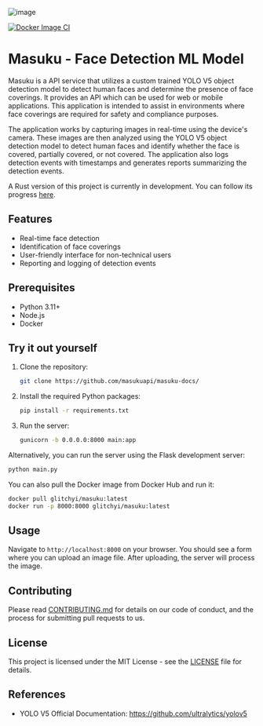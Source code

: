 ![image](https://github.com/masukuapi/masuku-docs/assets/55801439/d2db1808-2394-45ba-abe9-bbd3d1281788)

[![Docker Image CI](https://github.com/masukuapi/masuku-docs/actions/workflows/docker-build.yaml/badge.svg)](https://github.com/masukuapi/masuku-docs/actions/workflows/docker-build.yaml)

# Masuku - Face Detection ML Model

Masuku is a API service that utilizes a custom trained YOLO V5 object detection model to detect human faces and determine the presence of face coverings. It provides an API which can be used for web or mobile applications. This application is intended to assist in environments where face coverings are required for safety and compliance purposes.

The application works by capturing images in real-time using the device's camera. These images are then analyzed using the YOLO V5 object detection model to detect human faces and identify whether the face is covered, partially covered, or not covered. The application also logs detection events with timestamps and generates reports summarizing the detection events.

A Rust version of this project is currently in development. You can follow its progress [here](<https://github.com/masukuapi/masuku-rs>).

## Features

- Real-time face detection
- Identification of face coverings
- User-friendly interface for non-technical users
- Reporting and logging of detection events

## Prerequisites

- Python 3.11+
- Node.js
- Docker

## Try it out yourself

1. Clone the repository:

    ```sh
    git clone https://github.com/masukuapi/masuku-docs/
    ```

2. Install the required Python packages:

    ```sh
    pip install -r requirements.txt
    ```

3. Run the server:

    ```sh
    gunicorn -b 0.0.0.0:8000 main:app
    ```

Alternatively, you can run the server using the Flask development server:

```sh
python main.py
```

You can also pull the Docker image from Docker Hub and run it:

```sh
docker pull glitchyi/masuku:latest
docker run -p 8000:8000 glitchyi/masuku:latest
```

## Usage

Navigate to `http://localhost:8000` on your browser. You should see a form where you can upload an image file. After uploading, the server will process the image.

## Contributing

Please read [CONTRIBUTING.md](CONTRIBUTING.md) for details on our code of conduct, and the process for submitting pull requests to us.

## License

This project is licensed under the MIT License - see the [LICENSE](LICENSE) file for details.

## References

- YOLO V5 Official Documentation: <https://github.com/ultralytics/yolov5>
